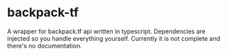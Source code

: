 # backpack-tf
A wrapper for backpack.tf api written in typescript. Dependencies are injected so you handle everything yourself.
Currently it is not complete and there's no documentation.